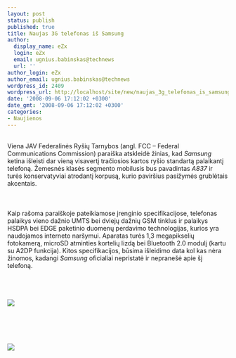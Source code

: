 ```yaml
---
layout: post
status: publish
published: true
title: Naujas 3G telefonas iš Samsung
author:
  display_name: eZx
  login: eZx
  email: ugnius.babinskas@technews
  url: ''
author_login: eZx
author_email: ugnius.babinskas@technews
wordpress_id: 2409
wordpress_url: http://localhost/site/new/naujas_3g_telefonas_is_samsung/
date: '2008-09-06 17:12:02 +0300'
date_gmt: '2008-09-06 17:12:02 +0300'
categories:
- Naujienos
---
```

<p>
<br>Viena JAV Federalinės Ryšių Tarnybos (angl. FCC – Federal Communications Commission) paraiška atskleidė žinias, kad <i>Samsung</i> ketina išleisti dar vieną visavertį tračiosios kartos ryšio standartą palaikantį telefoną. Žemesnės klasės segmento mobilusis bus pavadintas <i>A837</i> ir turės konservatyviai atrodantį korpusą, kurio paviršius pasižymės grublėtais akcentais.<br />
<br><br />
<br>Kaip rašoma paraiškoje pateikiamose įrenginio specifikacijose, telefonas palaikys vieno dažnio UMTS bei dviejų dažnių GSM tinklus ir palaikys HSDPA bei EDGE paketinio duomenų perdavimo technologijas, kurios yra naudojamos interneto naršymui. Aparatas turės 1,3 megapikselių fotokamerą, microSD atminties kortelių lizdą bei Bluetooth 2.0 modulį (kartu su A2DP funkcija). Kitos specifikacijos, būsima išleidimo data kol kas nėra žinomos, kadangi <i>Samsung</i> oficialiai nepristatė ir nepranešė apie šį telefoną.<br />
<br><br />
<br><br><img src=" http://www.technews.lt/upl/Failai/samsung_rugged_1.jpg"><br><br />
<br><br />
<br><br><img src=" http://www.technews.lt/upl/Failai/samsung_rugged_2.jpg"><br><br />
<br><br />
<br><br />
<br></p>
